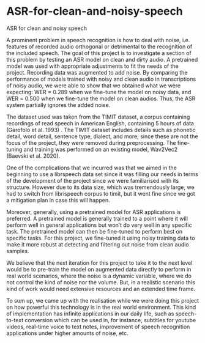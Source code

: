 # ASR-for-clean-and-noisy-speech
ASR for clean and noisy speech

A prominent problem in speech recognition is how to deal with noise, i.e. features of recorded audio orthogonal or detrimental to the recognition of the included speech. The goal of this project is to investigate a section of this problem by testing an ASR model on clean and dirty audio. A pretrained model was used with appropriate adjustments to fit the needs of the project. Recording data was augmented to add noise. By comparing the performance of models trained with noisy and clean audio in transcriptions of noisy audio, we were able to show that we obtained what we were expecting: WER = 0.289 when we fine-tune the model on noisy data, and WER = 0.500 when we fine-tune the model on clean audios. Thus, the ASR system partially ignores the added noise.

The dataset used was taken from the TIMIT dataset, a corpus containing recordings of read speech in American English, containing 5 hours of data (Garofolo et al. 1993) . The TIMIT dataset includes details such as phonetic detail, word detail, sentence type, dialect, and more; since these are not the focus of the project, they were removed during preprocessing. The fine-tuning and training was performed on an existing model, Wav2Vec2 (Baevski et al. 2020).

One of the complications that we incurred was that we aimed in the beginning to use a librspeech data set since it was filling our needs in terms of the development of the project since we were familiarised with its structure. However due to its data size, which was tremendously large, we had to switch from librispeech corpus to timit, but it went fine since we got a mitigation plan in case this will happen.

Moreover, generally, using a pretrained model for ASR applications is preferred. A pretrained model is generally trained to a point where it will perform well in general applications but won’t do very well in any specific task. The pretrained model can then be fine-tuned to perform best on specific tasks. For this project, we fine-tuned it using noisy training data to make it more robust at detecting and filtering out noise from clean audio samples.

We believe that the next iteration for this project to take it to the next level would be to pre-train the model on augmented data directly to perform in real world scenarios, where the noise is a dynamic variable, where we do not control the kind of noise nor the volume. But, in a realistic scenario this kind of work would need extensive resources and an extended time frame.

To sum up, we came up with the realisation while we were doing this project on how powerful this technology is in the real world environment. This kind of implementation has infinite applications in our daily life, such as speech-to-text conversion which can be used in, for instance, subtitles for youtube videos, real-time voice to text notes, improvement of speech recognition applications under higher amounts of noise, etc.
